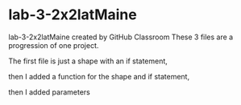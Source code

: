 # lab-3-2x2latMaine
lab-3-2x2latMaine created by GitHub Classroom
These 3 files are a progression of one project.

The first file is just a shape with an if statement,

then I added a function for the shape and if statement,

then I added parameters
